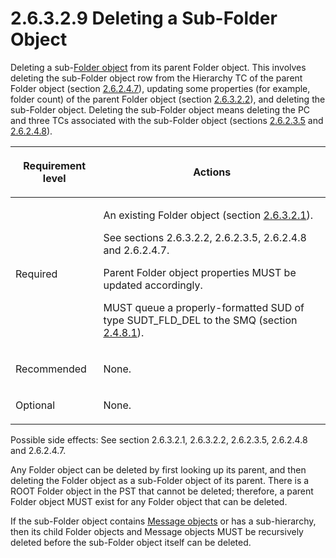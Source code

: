 <html dir="LTR" xmlns:mshelp="http://msdn.microsoft.com/mshelp" xmlns:ddue="http://ddue.schemas.microsoft.com/authoring/2003/5" xmlns:xlink="http://www.w3.org/1999/xlink" xmlns:tool="http://www.microsoft.com/tooltip">
    <head>
        <meta http-equiv="Content-Type" content="text/html; CHARSET=utf-8"></meta>
        <meta name="save" content="history"></meta>
        <title>2.6.3.2.9 Deleting a Sub-Folder Object</title>
        <xml>
            <mshelp:toctitle title="2.6.3.2.9 Deleting a Sub-Folder Object"></mshelp:toctitle>
            <mshelp:rltitle title="[MS-PST]: Deleting a Sub-Folder Object"></mshelp:rltitle>
            <mshelp:keyword index="A" term="0464e2c7-f9e3-43b5-8538-1989b5a29c6b"></mshelp:keyword>
            <mshelp:attr name="DCSext.ContentType" value="open specification"></mshelp:attr>
            <mshelp:attr name="AssetID" value="0464e2c7-f9e3-43b5-8538-1989b5a29c6b"></mshelp:attr>
            <mshelp:attr name="TopicType" value="kbRef"></mshelp:attr>
            <mshelp:attr name="DCSext.Title" value="[MS-PST]: Deleting a Sub-Folder Object" />
        </xml>
    </head>
    <body>
        <div id="header">
            <h1 class="heading">2.6.3.2.9 Deleting a Sub-Folder Object</h1>
        </div>
        <div id="mainSection">
            <div id="mainBody">
                <div id="allHistory" class="saveHistory"></div>
                <div id="sectionSection0" class="section" name="collapseableSection">
                    

<p>Deleting a sub-<a href="08220cc9-69b1-4072-a2e7-2a0ff201d505.md#gt_0682daa7-c1b8-419b-8a32-6048833d0b72">Folder object</a> from its
parent Folder object. This involves deleting the sub-Folder object row from the
Hierarchy TC of the parent Folder object (section <a href="5a0450b5-61c3-4bb0-9837-fd14a00040d2.md">2.6.2.4.7</a>), updating some
properties (for example, folder count) of the parent Folder object (section <a href="d17234d1-4de9-436e-a412-186b42dd1a8b.md">2.6.3.2.2</a>), and deleting
the sub-Folder object. Deleting the sub-Folder object means deleting the PC and
three TCs associated with the sub-Folder object (sections <a href="3e05614a-2a40-4b4d-8d92-dc88293b24ac.md">2.6.2.3.5</a> and <a href="9d0c7a2f-8cfd-46e9-88aa-b9e8615c500c.md">2.6.2.4.8</a>).</p>

<table>
 <thead>
  <tr>
   <th>
   <p>Requirement level</p>
   </th>
   <th>
   <p>Actions</p>
   </th>
  </tr>
 </thead>
 <tr>
  <td>
  <p>Required</p>
  </td>
  <td>
  <p>An existing Folder object (section <a href="a5c8bcf8-706d-4db2-afc4-1f5cb239dc63.md">2.6.3.2.1</a>).</p>
  <p>See sections 2.6.3.2.2, 2.6.2.3.5, 2.6.2.4.8 and
  2.6.2.4.7.</p>
  <p>Parent Folder object properties MUST be updated
  accordingly.</p>
  <p>MUST queue a properly-formatted SUD of type
  SUDT_FLD_DEL to the SMQ (section <a href="feced5b5-714b-47e1-8ca0-a8aae53c2fe4.md">2.4.8.1</a>).</p>
  </td>
 </tr>
 <tr>
  <td>
  <p>Recommended</p>
  </td>
  <td>
  <p>None.</p>
  </td>
 </tr>
 <tr>
  <td>
  <p>Optional</p>
  </td>
  <td>
  <p>None.</p>
  </td>
 </tr>
</table>

<p>Possible side effects: See section 2.6.3.2.1, 2.6.3.2.2,
2.6.2.3.5, 2.6.2.4.8 and 2.6.2.4.7.</p>

<p>Any Folder object can be deleted by first looking up its
parent, and then deleting the Folder object as a sub-Folder object of its
parent. There is a ROOT Folder object in the PST that cannot be deleted;
therefore, a parent Folder object MUST exist for any Folder object that can be
deleted.</p>

<p>If the sub-Folder object contains <a href="08220cc9-69b1-4072-a2e7-2a0ff201d505.md#gt_b6c15d0c-d992-421d-ba96-99d3b63894cf">Message objects</a> or has a
sub-hierarchy, then its child Folder objects and Message objects MUST be
recursively deleted before the sub-Folder object itself can be deleted.</p>
                </div>
            </div>
        </div>
    </body>
</html>